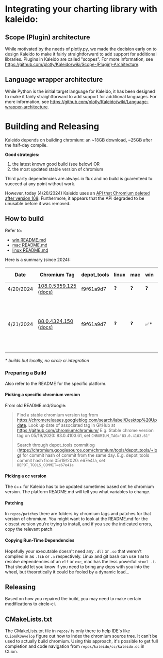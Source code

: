 # Integrating your charting library with kaleido:

## Scope (Plugin) architecture
While motivated by the needs of plotly.py, we made the decision early on to design Kaleido to make it fairly straightforward to add support for additional libraries.  Plugins in Kaleido are called "scopes". For more information, see https://github.com/plotly/Kaleido/wiki/Scope-(Plugin)-Architecture.

## Language wrapper architecture
While Python is the initial target language for Kaleido, it has been designed to make it fairly straightforward to add support for additional languages. For more information, see https://github.com/plotly/Kaleido/wiki/Language-wrapper-architecture.

# Building and Releasing

Kaleido depends on building chromium: an ~18GB download, ~25GB after the half-day compile.

**Good strategies:** 

1. the latest known good build (see below) OR
2. the most updated stable version of chromium

Third party dependencies are always in flux and no build is guarenteed to succeed at any point without work.

However, today (4/20/2024) Kaleido uses an [API that Chromium deleted after version 108](https://source.chromium.org/chromium/chromium/src/+/69dde6480cf45b1ee6cee9d2a091546bba1022cf). Furthermore, it appears that the API degraded to be unusable before it was removed.

## How to build

Refer to:

* [win README.md](repos/win_scripts/README.md)
* [mac README.md](repos/mac_scripts/README.md)
* [linux README.md](repos/linux_scripts/README.md)

Here is a summary (since 2024):

| Date      | Chromium Tag                                                                                                                                                                                           | depot_tools | linux | mac | win | K. CC  | K. Ref | Notes                          |
| --------  | ------------------------------------------------------------------------------------------------------------------------------------------------------------------------------------------------------ | ----------- | ----- | --- | --  |------- | ------ |  ----------------------------- |
| 4/20/2024 | [108.0.5359.125](https://chromium.googlesource.com/chromium/src/+/refs/tags/108.0.5359.125) [(docs)](https://chromium.googlesource.com/chromium/src/+/refs/tags/108.0.5359.125/docs/)                  | f9f61a9d7   |   ❓  |  ❓ |  ❓ | cc-1.5 |        |                                |
| 4/21/2024 | [88.0.4324.150](https://chromium.googlesource.com/chromium/src/+/refs/tags/88.0.4324.150) [(docs)](https://chromium.googlesource.com/chromium/src/+/refs/tags/88.0.4324.150/docs/)                     | f9f61a9d7   |   ❓  |  ❓ | ✅* | cc     |        | Contains a temporary revert of the Kaleido source code to 551875a |


_* builds but locally, no circle ci integration_

### Preparing a Build

Also refer to the README for the specific platform.

#### Picking a specific chromium version
From old README.md/Google:
> Find a stable chromium version tag from https://chromereleases.googleblog.com/search/label/Desktop%20Update. Look up date of associated tag in GitHub at https://github.com/chromium/chromium/
E.g. Stable chrome version tag on 05/19/2020: 83.0.4103.61, set `CHROMIUM_TAG="83.0.4103.61"`
>
> Search through depot_tools commitlog (https://chromium.googlesource.com/chromium/tools/depot_tools/+log) for commit hash of commit from the same day.
E.g. depot_tools commit hash from 05/19/2020: e67e41a, set `DEPOT_TOOLS_COMMIT=e67e41a`
#### Picking a cc version

The c++ for Kaleido has to be updated sometimes based ont he chromium version. The platform README.md will tell you what variables to change.

#### Patching

In `repos/patches` there are folders by chromium tags and patches for that version of chromium. You might want to look at the README.md for the closest version you're trying to install, and if you see the indicated errors, copy the relevant patch

#### Copying Run-Time Dependencies

Hopefully your executable doesn't need any `.dll` or `.so` that weren't compiled in as `.lib` or `.a` respectively. Linux and git bash can use `ldd` to resolve dependencies of an `elf` or `exe`, mac has the less powerful `otool -L`. That should let you know if you need to bring any deps with you into the wheel, but theoretically it could be fooled by a dynamic load...

## Releasing

Based on how you repaired the build, you may need to make certain modifications to circle-ci.

## CMakeLists.txt
The CMakeLists.txt file in `repos/` is only there to help IDE's like `CLion`/`KDevelop` figure out how to index the chromium source tree. It can't be used to actually build chromium. Using this approach, it's possible to get full completion and code navigation from `repos/kaleido/cc/kaleido.cc` in CLion.
